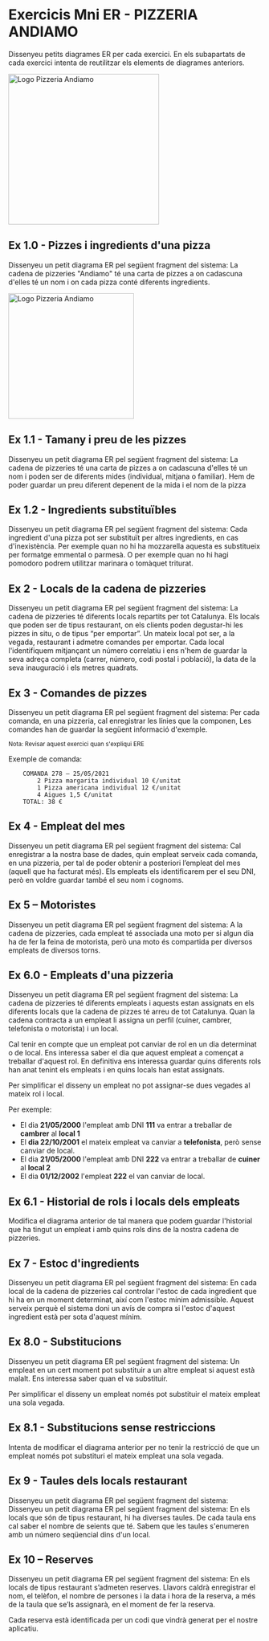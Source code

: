 # Exercicis Mni ER - PIZZERIA ANDIAMO

Dissenyeu petits diagrames ER per cada exercici. En els subapartats de cada exercici intenta de reutilitzar els elements de diagrames anteriors.

<img src="assets/logo-pizzeria-andiamo.png"
     alt="Logo Pizzeria Andiamo"
     height = "300" />

## Ex 1.0 - Pizzes i ingredients d'una pizza

Dissenyeu un petit diagrama ER pel següent fragment del sistema: La cadena de pizzeries "Andiamo" té una carta de pizzes a on cadascuna d'elles té un nom i on cada pizza conté diferents ingredients.

<img src="assets/carta-pizzas.jpg"
     alt="Logo Pizzeria Andiamo"
     width = "250" />

## Ex 1.1 - Tamany i preu de les pizzes

Dissenyeu un petit diagrama ER pel següent fragment del sistema: La cadena de pizzeries té una carta de pizzes a on cadascuna d'elles té un nom i poden ser de diferents mides (individual, mitjana o familiar). Hem de poder guardar un preu diferent depenent de la mida i el nom de la pizza

## Ex 1.2 - Ingredients substituïbles

Dissenyeu un petit diagrama ER pel següent fragment del sistema: Cada ingredient d'una pizza pot ser substituït per altres ingredients, en cas d'inexistència. Per exemple quan no hi ha mozzarella aquesta es substitueix per formatge emmental o parmesà. O per exemple quan no hi hagi pomodoro podrem utilitzar marinara o tomàquet triturat.

## Ex 2 - Locals de la cadena de pizzeries

Dissenyeu un petit diagrama ER pel següent fragment del sistema: La cadena de pizzeries té diferents locals repartits per tot Catalunya. Els locals que poden ser de tipus restaurant, on els clients poden degustar-hi les pizzes in situ, o de tipus “per emportar”. Un mateix local pot ser, a la vegada, restaurant i admetre comandes per emportar.
Cada local l'identifiquem mitjançant un número correlatiu i ens n'hem de guardar la seva adreça completa (carrer, número, codi postal i població), la data de la seva inauguració i els metres quadrats.

## Ex 3 - Comandes de pizzes

Dissenyeu un petit diagrama ER pel següent fragment del sistema: Per cada comanda, en una pizzeria, cal enregistrar les línies que la componen, Les comandes han de guardar la següent informació d'exemple.

<sub>Nota: Revisar aquest exercici quan s'expliqui ERE</sub>

Exemple de comanda:
```
    COMANDA 278 – 25/05/2021
        2 Pizza margarita individual 10 €/unitat
        1 Pizza americana individual 12 €/unitat
        4 Aigues 1,5 €/unitat
    TOTAL: 38 €
```

## Ex 4 - Empleat del mes

Dissenyeu un petit diagrama ER pel següent fragment del sistema: Cal enregistrar a la nostra base de dades, quin empleat serveix cada comanda, en una pizzeria, per tal de poder obtenir a posteriori l’empleat del mes (aquell que ha facturat més). Els empleats els identificarem per el seu DNI, però en voldre guardar també el seu nom i cognoms.

## Ex 5 – Motoristes

Dissenyeu un petit diagrama ER pel següent fragment del sistema: A la cadena de pizzeries, cada empleat té associada una moto per si algun dia ha de fer la feina de motorista, però una moto és compartida per diversos empleats de diversos torns.

## Ex 6.0 - Empleats d'una pizzeria

Dissenyeu un petit diagrama ER pel següent fragment del sistema: La cadena de pizzeries té diferents empleats i aquests estan assignats en els diferents locals que la cadena de pizzes té arreu de tot Catalunya. Quan la cadena contracta a un empleat li assigna un perfil (cuiner, cambrer, telefonista o motorista) i un local.

Cal tenir en compte que un empleat pot canviar de rol en un dia determinat o de local. Ens interessa saber el dia que aquest empleat a començat a treballar d'aquest rol. En definitiva ens interessa guardar quins diferents rols han anat tenint els empleats i en quins locals han estat assignats.

Per simplificar el disseny un empleat no pot assignar-se dues vegades al mateix rol i local.

Per exemple:
* El dia **21/05/2000** l'empleat amb DNI **111** va entrar a treballar de **cambrer**  al **local 1** 
* El **dia 22/10/2001** el mateix empleat va canviar a **telefonista**, però sense canviar de local. 
* El dia **21/05/2000** l'empleat amb DNI **222** va entrar a treballar de **cuiner**  al **local 2**
* El dia **01/12/2002** l'empleat **222** el van canviar de local. 

## Ex 6.1 - Historial de rols i locals dels empleats

Modifica el diagrama anterior de tal manera que podem guardar l'historial que ha tingut un empleat i amb quins rols dins de la nostra cadena de pizzeries.

## Ex 7 - Estoc d'ingredients

Dissenyeu un petit diagrama ER pel següent fragment del sistema: En cada local de la cadena de pizzeries cal controlar l'estoc de cada ingredient que hi ha en un moment determinat, així com l'estoc mínim admissible. Aquest serveix perquè el sistema doni un avís de compra si l'estoc d'aquest ingredient està per sota d'aquest mínim.

## Ex 8.0 - Substitucions

Dissenyeu un petit diagrama ER pel següent fragment del sistema: Un empleat en un cert moment pot substituir a un altre empleat si aquest està malalt. Ens interessa saber quan el va substituir.

Per simplificar el disseny un empleat només pot substituir el mateix empleat una sola vegada.

## Ex 8.1 - Substitucions sense restriccions

Intenta de modificar el diagrama anterior per no tenir la restricció de que un empleat només pot substituri el mateix empleat una sola vegada.


## Ex 9 - Taules dels locals restaurant

Dissenyeu un petit diagrama ER pel següent fragment del sistema: Dissenyeu un petit diagrama ER pel següent fragment del sistema: En els locals que són de tipus restaurant, hi ha diverses taules. De cada taula ens cal saber el nombre de seients que té. Sabem que les taules s'enumeren amb un número seqüencial dins d'un local.

## Ex 10 – Reserves

Dissenyeu un petit diagrama ER pel següent fragment del sistema: En els locals de tipus restaurant s’admeten reserves. Llavors caldrà enregistrar el nom, el telèfon, el nombre de persones i la data i hora de la reserva, a més de la taula que se’ls assignarà, en el moment de fer la reserva.

Cada reserva està identificada per un codi que vindrà generat per el nostre aplicatiu.
